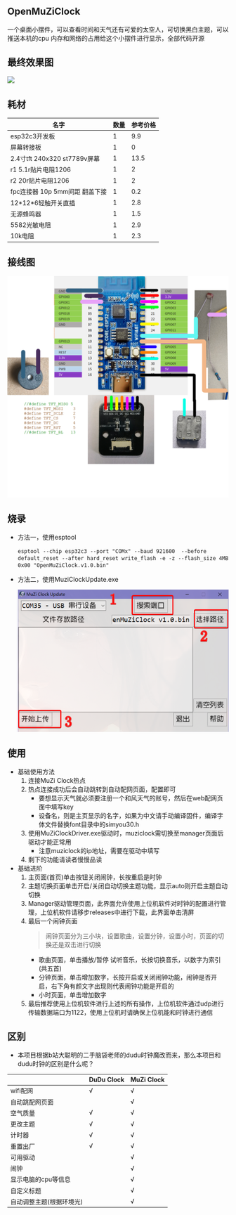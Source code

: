 ## OpenMuZiClock
一个桌面小摆件，可以查看时间和天气还有可爱的太空人，可切换黑白主题，可以推送本机的cpu 内存和网络的占用给这个小摆件进行显示，全部代码开源
## 最终效果图

![](https://github.com/lzq-hopego/muziclock/raw/main/demo/demo1.jpg)

## 耗材
|名字|数量|参考价格|
|---|---|--|
|esp32c3开发板|1|9.9|
|屏幕转接板|1|0|
|2.4寸tft 240x320 st7789v屏幕|1|13.5|
|r1  5.1r贴片电阻1206|1|2|
|r2  20r贴片电阻1206|1|2|
|fpc连接器 10p 5mm间距 翻盖下接|1|0.2|
|12\*12\*6轻触开关直插|1|2.8|
|无源蜂鸣器|1|1.5|
|5582光敏电阻|1|2.9|
|10k电阻|1|2.3|

## 接线图

![](https://github.com/lzq-hopego/OpenMuZiClock/raw/main/demo/connection.png)

## 烧录
- 方法一，使用esptool
  ```
  esptool --chip esp32c3 --port "COMx" --baud 921600  --before default_reset --after hard_reset write_flash -e -z --flash_size 4MB 0x00 "OpenMuZiClock.v1.0.bin"
  ```
- 方法二，使用MuziClockUpdate.exe

  ![](https://github.com/lzq-hopego/OpenMuZiClock/raw/main/demo/upload.png)


## 使用
- 基础使用方法
  1. 连接MuZi Clock热点
  2. 热点连接成功后会自动跳转到自动配网页面，配置即可
     - 要想显示天气就必须要注册一个和风天气的账号，然后在web配网页面中填写key
     - 设备名，则是主页显示的名字，如果为中文请手动编译固件，编译字体文件替换font目录中的simyou30.h
  3. 使用MuZiClockDriver.exe驱动时，muziclock需切换至manager页面后驱动才能正常用
     - 注意muziclock的ip地址，需要在驱动中填写
  4. 剩下的功能请读者慢慢品读
- 基础进阶
  1. 主页面(首页)单击按钮关闭闹钟，长按重启是时钟
  2. 主题切换页面单击开启/关闭自动切换主题功能，显示auto则开启主题自动切换
  3. Manager驱动管理页面，此界面允许使用上位机软件对时钟的配置进行管理，上位机软件请移步releases中进行下载，此界面单击清屏
  4. 最后一个闹钟页面
     > 闹钟页面分为三小块，设置歌曲，设置分钟，设置小时，页面的切换还是双击进行切换
     - 歌曲页面，单击播放/暂停 试听音乐，长按切换音乐，以数字为索引(共五首)
     - 分钟页面，单击增加数字，长按开启或关闭闹钟功能，闹钟是否开启，右下角有颜文字出现则代表闹钟功能是开启的
     - 小时页面，单击增加数字
  5. 最后推荐使用上位机软件进行上述的所有操作，上位机软件通过udp进行传输数据端口为1122，使用上位机时请确保上位机能和时钟进行通信


## 区别
- 本项目根据b站大聪明的二手脑袋老师的dudu时钟魔改而来，那么本项目和dudu时钟的区别是什么呢？

||DuDu Clock|MuZi Clock|
|---|- |- |
|wifi配网 | √ | √ |
|自动跳配网页面 |  | √ |
|空气质量 | √ | √ |
|更改主题 | √ | √ |
|计时器 | √ | √ |
|重置出厂 | √ | √ |
|可用驱动 |  | √ |
|闹钟 |  | √ |
|显示电脑的cpu等信息 |  | √ |
|自定义标题 |  | √ |
|自动调整主题(根据环境光) |  | √ |

